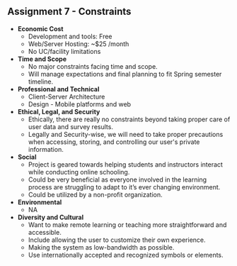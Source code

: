 ## Assignment 7 - Constraints
* **Economic Cost**
    * Development and tools: Free
    * Web/Server Hosting: ~$25 /month
    * No UC/facility limitations
* **Time and Scope**
    * No major constraints facing time and scope.
    * Will manage expectations and final planning to fit Spring semester timeline.
* **Professional and Technical**
    * Client-Server Architecture
    * Design - Mobile platforms and web
* **Ethical, Legal, and Security**
    * Ethically, there are really no constraints beyond taking proper care of user data and survey results.
    * Legally and Security-wise, we will need to take proper precautions when accessing, storing, and controlling our user's private information.
* **Social**
    * Project is geared towards helping students and instructors interact while conducting online schooling.
    * Could be very beneficial as everyone involved in the learning process are struggling to adapt to it’s ever changing environment.
    * Could be utilized by a non-profit organization.
* **Environmental**
    * NA
* **Diversity and Cultural**
    * Want to make remote learning or teaching more straightforward and accessible.
    * Include allowing the user to customize their own experience.
    * Making the system as low-bandwidth as possible.
    * Use internationally accepted and recognized symbols or elements.